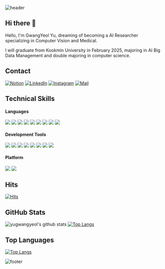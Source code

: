![header](https://capsule-render.vercel.app/api?type=waving&color=gradient&customColorList=2&height=250&section=header&text=WELCOME&fontSize=90&desc=%20This%20is%20GwangYeol's%20Github&animation=fadeIn&descSize=20&FontSize=40&descAlign=70&descAlignY=60&fontAlignY=40)


## Hi there 👋
Hello, I'm GwangYeol Yu, dreaming of becoming a AI Researcher specializing in Computer Vision and Medical.

I will graduate from Kookmin University in February 2025, majoring in AI Big Data Management and double majoring in computer science.


## Contact
[![Notion](https://img.shields.io/badge/Notion-000000?style=flat-square&logo=Notion&logoColor=white)](https://www.notion.so/s-Notion-4ec0905233e042a08bf701c13b739b76)
[![LinkedIn](https://img.shields.io/badge/Linked_In-0A66C2?style=flat-square&logo=LinkedIn&logoColor=white)](https://www.linkedin.com/in/%EA%B4%91%EC%97%B4-%EC%9C%A0-82aa60217/)
[![Instagram](https://img.shields.io/badge/Instagram-dd2a7b?style=flat-square&logo=Instagram&logoColor=white)](https://www.instagram.com/pang10_u/) 
[![Mail](https://img.shields.io/badge/kt01054197938@gmail.com-e10915?style=flat-square&logo=Gmail&logoColor=white)](kt01054197938@gmail.com)

## Technical Skills
#### Languages
<img src="https://img.shields.io/badge/Python-3776AB?style=flat-square&logo=Python&logoColor=white"/> <img src="https://img.shields.io/badge/Pytorch-EE4C2C?style=flat-square&logo=Pytorch&logoColor=white"/> <img src="https://img.shields.io/badge/TensorFlow-FF6F00?style=flat-square&logo=TensorFlow&logoColor=white"/> <img src="https://img.shields.io/badge/Keras-D00000?style=flat-square&logo=Keras&logoColor=white"/> <img src="https://img.shields.io/badge/Java-007396?style=flat-square&logo=Java&logoColor=white"/> <img src="https://img.shields.io/badge/R-276DC3?style=flat-square&logo=R&logoColor=white"/> <img src="https://img.shields.io/badge/C++-00599C?style=flat-square&logo=C%2B%2B&logoColor=white"/></a> <img src="https://img.shields.io/badge/Qgis-589632?style=flat-square&logo=Qgis&logoColor=white"/></a> <img src="https://img.shields.io/badge/SQL-4479A1?style=flat-square&logo=MySQL&logoColor=white"/>

#### Development Tools
<img src="https://img.shields.io/badge/PyCharm-000000?style=flat-square&logo=PyCharm&logoColor=white"/> <img src="https://img.shields.io/badge/VSCode-007ACC?style=flat-square&logo=Visual Studio Code&logoColor=white"/> <img src="https://img.shields.io/badge/Anaconda-44A833?style=flat-square&logo=Anaconda&logoColor=white"/> <img src="https://img.shields.io/badge/Jupyter-F37626?style=flat-square&logo=Jupyter&logoColor=white"/> <img src="https://img.shields.io/badge/Google Colab-F9AB00?style=flat-square&logo=Google Colab&logoColor=white"/> <img src="https://img.shields.io/badge/Eclipse IDE-2C2255?style=flat-square&logo=Eclipse IDE&logoColor=white"/> <img src="https://img.shields.io/badge/MySQL-4479A1?style=flat-square&logo=MySQL&logoColor=white"/> <img src="https://img.shields.io/badge/Git-F05032?style=flat-square&logo=Git&logoColor=white"/></a> 



#### Platform
<img src="https://img.shields.io/badge/Windows-0078D6?style=flat-square&logo=Windows&logoColor=white"/> <img src="https://img.shields.io/badge/Linux-FCC624?style=flat-square&logo=Linux&logoColor=white"/>


## Hits
[![Hits](https://hits.seeyoufarm.com/api/count/incr/badge.svg?url=https://github.com/yugwangyeol%2Fgjbae1212%2Fhit-counter)](https://hits.seeyoufarm.com)


## GitHub Stats
![yugwangyeol's github stats](https://github-readme-stats.vercel.app/api?username=yugwangyeol&show_icons=true)  [![Top Langs](https://github-readme-stats.vercel.app/api/top-langs/?username=yugwangyeol&layout=compact&theme=dark&langs_count=5)](https://github.com/yugwangyeol/github-readme-stats)


## Top Languages
[![Top Langs](https://github-readme-stats.vercel.app/api/top-langs/?username=yugwangyeol&layout=compact&theme=dark&langs_count=5)](https://github.com/yugwangyeol/github-readme-stats)

![footer](https://capsule-render.vercel.app/api?type=waving&color=gradient&customColorList=2&height=150&section=footer)
